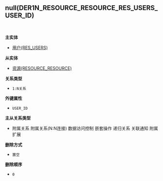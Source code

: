 ## null(DER1N_RESOURCE_RESOURCE_RES_USERS_USER_ID) <!-- {docsify-ignore-all} -->



<br>
<p class="panel-title"><b>主实体</b></p>

* [用户(RES_USERS)](module/base/res_users)

<p class="panel-title"><b>从实体</b></p>

* [资源(RESOURCE_RESOURCE)](module/resource/resource_resource)

<p class="panel-title"><b>关系类型</b></p>

* `1:N关系`

<p class="panel-title"><b>外键属性</b></p>

* `USER_ID`

<p class="panel-title"><b>主从关系类型</b></p>

* <i class="fa fa-square"/></i> 附属关系 <i class="fa fa-square"/></i> 附属关系(N:N连接) <i class="fa fa-square"/></i> 数据访问控制 <i class="fa fa-square"/></i> 嵌套操作 <i class="fa fa-square"/></i> 递归关系 <i class="fa fa-square"/></i> 关联通知 <i class="fa fa-square"/></i> 附属扩展

<p class="panel-title"><b>删除方式</b></p>

* `置空`

<p class="panel-title"><b>删除顺序</b></p>

* `0`
